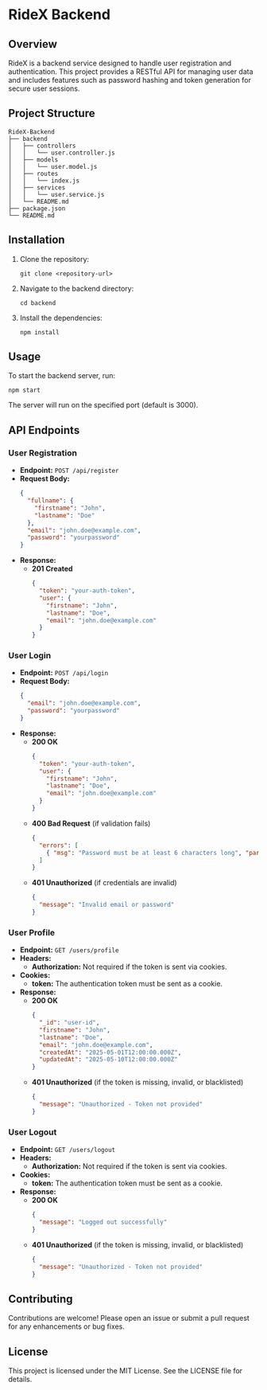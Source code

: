 # RideX Backend

## Overview
RideX is a backend service designed to handle user registration and authentication. This project provides a RESTful API for managing user data and includes features such as password hashing and token generation for secure user sessions.

## Project Structure
```
RideX-Backend
├── backend
│   ├── controllers
│   │   └── user.controller.js
│   ├── models
│   │   └── user.model.js
│   ├── routes
│   │   └── index.js
│   ├── services
│   │   └── user.service.js
│   └── README.md
├── package.json
└── README.md
```

## Installation
1. Clone the repository:
   ```
   git clone <repository-url>
   ```
2. Navigate to the backend directory:
   ```
   cd backend
   ```
3. Install the dependencies:
   ```
   npm install
   ```

## Usage
To start the backend server, run:
```
npm start
```
The server will run on the specified port (default is 3000).

## API Endpoints
### User Registration
- **Endpoint:** `POST /api/register`
- **Request Body:**
  ```json
  {
    "fullname": {
      "firstname": "John",
      "lastname": "Doe"
    },
    "email": "john.doe@example.com",
    "password": "yourpassword"
  }
  ```
- **Response:**
  - **201 Created**
    ```json
    {
      "token": "your-auth-token",
      "user": {
        "firstname": "John",
        "lastname": "Doe",
        "email": "john.doe@example.com"
      }
    }
    ```

### User Login
- **Endpoint:** `POST /api/login`
- **Request Body:**
  ```json
  {
    "email": "john.doe@example.com",
    "password": "yourpassword"
  }
  ```
- **Response:**
  - **200 OK**
    ```json
    {
      "token": "your-auth-token",
      "user": {
        "firstname": "John",
        "lastname": "Doe",
        "email": "john.doe@example.com"
      }
    }
    ```
  - **400 Bad Request** (if validation fails)
    ```json
    {
      "errors": [
        { "msg": "Password must be at least 6 characters long", "param": "password", ... }
      ]
    }
    ```
  - **401 Unauthorized** (if credentials are invalid)
    ```json
    {
      "message": "Invalid email or password"
    }
    ```

### User Profile
- **Endpoint:** `GET /users/profile`
- **Headers:**
  - **Authorization:** Not required if the token is sent via cookies.
- **Cookies:**
  - **token:** The authentication token must be sent as a cookie.
- **Response:**
  - **200 OK**
    ```json
    {
      "_id": "user-id",
      "firstname": "John",
      "lastname": "Doe",
      "email": "john.doe@example.com",
      "createdAt": "2025-05-01T12:00:00.000Z",
      "updatedAt": "2025-05-10T12:00:00.000Z"
    }
    ```
  - **401 Unauthorized** (if the token is missing, invalid, or blacklisted)
    ```json
    {
      "message": "Unauthorized - Token not provided"
    }
    ```

### User Logout
- **Endpoint:** `GET /users/logout`
- **Headers:**
  - **Authorization:** Not required if the token is sent via cookies.
- **Cookies:**
  - **token:** The authentication token must be sent as a cookie.
- **Response:**
  - **200 OK**
    ```json
    {
      "message": "Logged out successfully"
    }
    ```
  - **401 Unauthorized** (if the token is missing, invalid, or blacklisted)
    ```json
    {
      "message": "Unauthorized - Token not provided"
    }
    ```

## Contributing
Contributions are welcome! Please open an issue or submit a pull request for any enhancements or bug fixes.

## License
This project is licensed under the MIT License. See the LICENSE file for details.